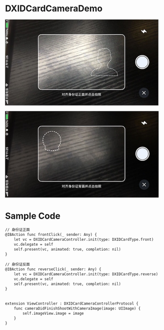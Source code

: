# DXIDCardCameraDemo

![front](https://github.com/dongxiexidu/DXIDCardCameraDemo/blob/master/front.jpg)

![reverse](https://github.com/dongxiexidu/DXIDCardCameraDemo/blob/master/reverse.jpg)

# Sample Code

```
// 身份证正面
@IBAction func frontClick(_ sender: Any) {
    let vc = DXIDCardCameraController.init(type: DXIDCardType.front)
    vc.delegate = self
    self.present(vc, animated: true, completion: nil)
}

// 身份证反面
@IBAction func reverseClick(_ sender: Any) {
    let vc = DXIDCardCameraController.init(type: DXIDCardType.reverse)
    vc.delegate = self
    self.present(vc, animated: true, completion: nil)
}


extension ViewController : DXIDCardCameraControllerProtocol {
    func cameraDidFinishShootWithCameraImage(image: UIImage) {
        self.imageView.image = image
    }
}
```


